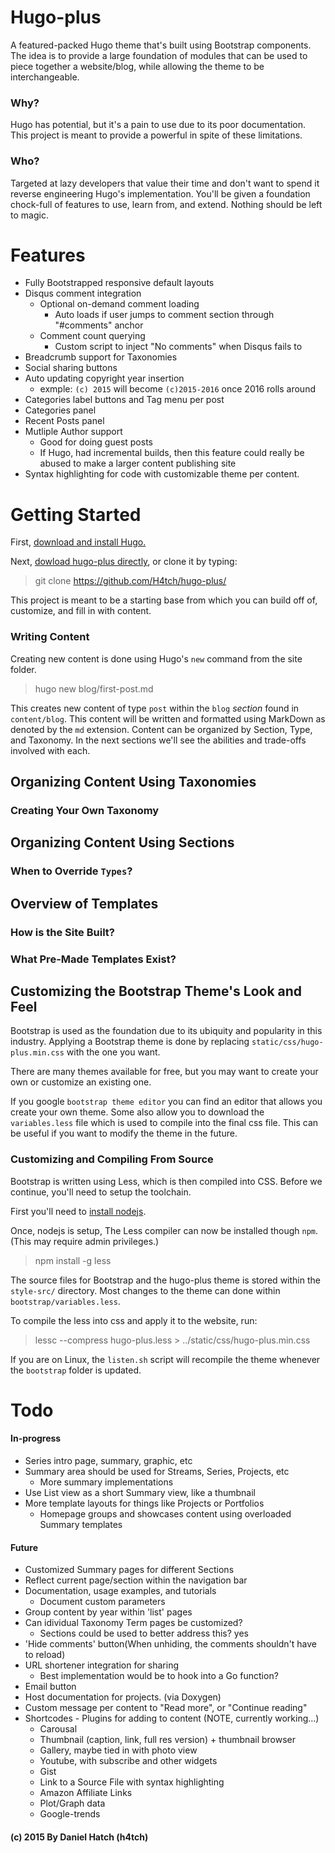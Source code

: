 
# Hugo-plus
A featured-packed Hugo theme that's built using Bootstrap components.
The idea is to provide a large foundation of modules that can be used to piece
	together a website/blog, while allowing the theme to be interchangeable.

### Why?
Hugo has potential, but it's a pain to use due to its poor documentation.
This project is meant to provide a powerful in spite of these limitations.

### Who?
Targeted at lazy developers that value their time and don't want to spend it
	reverse engineering Hugo's implementation.
You'll be given a foundation chock-full of features to use, learn from, and
	extend. Nothing should be left to magic.

# Features
* Fully Bootstrapped responsive default layouts
* Disqus comment integration
	* Optional on-demand comment loading
		* Auto loads if user jumps to comment section through "#comments" anchor
	* Comment count querying
		* Custom script to inject "No comments" when Disqus fails to
* Breadcrumb support for Taxonomies
* Social sharing buttons
* Auto updating copyright year insertion
	* exmple: `(c) 2015` will become `(c)2015-2016` once 2016 rolls around
* Categories label buttons and Tag menu per post
* Categories panel
* Recent Posts panel
* Mutliple Author support
	* Good for doing guest posts
	* If Hugo, had incremental builds, then this feature could really be
		abused to make a larger content publishing site
* Syntax highlighting for code with customizable theme per content.


# Getting Started
First, [download and install Hugo.](http://gohugo.io/)

Next, [dowload hugo-plus directly](https://github.com/H4tch/hugo-plus/archive/master.zip),
	or clone it by typing:
> git clone https://github.com/H4tch/hugo-plus/

This project is meant to be a starting base from which you can build off of,
	customize, and fill in with content.


### Writing Content
Creating new content is done using Hugo's `new` command from the site folder.
> hugo new blog/first-post.md

This creates new content of type `post` within the `blog` *section* found
	in `content/blog`.
This content will be written and formatted using MarkDown as denoted by the
	`md` extension.
Content can be organized by Section, Type, and Taxonomy.
In the next sections we'll see the abilities and trade-offs involved with each.

## Organizing Content Using Taxonomies
### Creating Your Own Taxonomy
## Organizing Content Using Sections
### When to Override `Types`?
## Overview of Templates
### How is the Site Built?
### What Pre-Made Templates Exist?
## Customizing the Bootstrap Theme's Look and Feel
Bootstrap is used as the foundation due to its ubiquity and popularity in this
industry. Applying a Bootstrap theme is done by replacing
`static/css/hugo-plus.min.css` with the one you want.

There are many themes available for free, but you may want to create
your own or customize an existing one.

If you google `bootstrap theme editor` you can find an editor that allows you
create your own theme. Some also allow you to download the `variables.less`
file which is used to compile into the final css file. This can be useful if
you want to modify the theme in the future.

### Customizing and Compiling From Source
Bootstrap is written using Less, which is then compiled into CSS.
Before we continue, you'll need to setup the toolchain.

First you'll need to [install nodejs](http://nodejs.org/download/).

Once, nodejs is setup, The Less compiler can now be installed though `npm`. (This may require admin privileges.)
> npm install -g less

The source files for Bootstrap and the hugo-plus theme is stored within the 
`style-src/` directory.
Most changes to the theme can done within `bootstrap/variables.less`.

To compile the less into css and apply it to the website, run:
> lessc --compress hugo-plus.less > ../static/css/hugo-plus.min.css

If you are on Linux, the `listen.sh` script will recompile the theme
whenever the `bootstrap` folder is updated.



# Todo
#### In-progress
* Series intro page, summary, graphic, etc
* Summary area should be used for Streams, Series, Projects, etc
	* More summary implementations
* Use List view as a short Summary view, like a thumbnail
* More template layouts for things like Projects or Portfolios
	* Homepage groups and showcases content using overloaded Summary templates
#### Future
* Customized Summary pages for different Sections
* Reflect current page/section within the navigation bar
* Documentation, usage examples, and tutorials
	* Document custom parameters
* Group content by year within 'list' pages
* Can idividual Taxonomy Term pages be customized?
	* Sections could be used to better address this? yes
* 'Hide comments' button(When unhiding, the comments shouldn't have to reload)
* URL shortener integration for sharing
	* Best implementation would be to hook into a Go function?
* Email button
* Host documentation for projects. (via Doxygen)
* Custom message per content to "Read more", or "Continue reading"
* Shortcodes - Plugins for adding to content (NOTE, currently working...)
	* Carousal
	* Thumbnail (caption, link, full res version) + thumbnail browser
	* Gallery, maybe tied in with photo view
	* Youtube, with subscribe and other widgets
	* Gist
	* Link to a Source File with syntax highlighting
	* Amazon Affiliate Links
	* Plot/Graph data
	* Google-trends


#### (c) 2015 By Daniel Hatch (h4tch)

